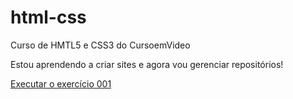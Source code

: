 # html-css
 Curso de HMTL5 e CSS3 do CursoemVideo

Estou aprendendo a criar sites e agora vou gerenciar repositórios!

<a href="https://nubextremis.github.io/html-css/exercicios/ex001/index.html">Executar o exercício 001</a>
